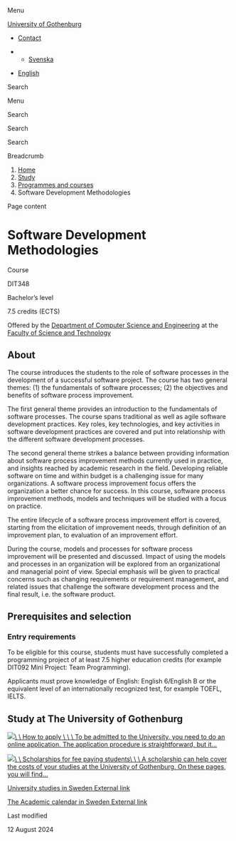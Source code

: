 Menu

[University of Gothenburg](https://www.gu.se/en)

- [Contact](https://www.gu.se/en/contact)

- - [Svenska](https://www.gu.se/studera/hitta-utbildning/mjukvaruutvecklingsprocesser-dit348)
- [English](https://www.gu.se/en/study-gothenburg/software-development-methodologies-dit348)

Search


Menu


Search


Search

Search

Breadcrumb

1. [Home](https://www.gu.se/en)
2. [Study](https://www.gu.se/en/study-in-gothenburg)
3. [Programmes and courses](https://www.gu.se/en/study-in-gothenburg/study-options)
4. Software Development Methodologies


Page content

# Software Development Methodologies

Course


DIT348


Bachelor’s level



7.5 credits (ECTS)




Offered by the
[Department of Computer Science and Engineering](https://www.gu.se/en/computer-science-engineering)
at the
[Faculty of Science and Technology](https://www.gu.se/en/science-and-technology)

## About

The course introduces the students to the role of software processes in the development of a successful software project. The course has two general themes: (1) the fundamentals of software processes; (2) the objectives and benefits of software process improvement.

The first general theme provides an introduction to the fundamentals of software processes. The course spans traditional as well as agile software development practices. Key roles, key technologies, and key activities in software development practices are covered and put into relationship with the different software development processes.

The second general theme strikes a balance between providing information about software process improvement methods currently used in practice, and insights reached by academic research in the field. Developing reliable software on time and within budget is a challenging issue for many organizations. A software process improvement focus offers the organization a better chance for success. In this course, software process improvement methods, models and techniques will be studied with a focus on practice.

The entire lifecycle of a software process improvement effort is covered, starting from the elicitation of improvement needs, through definition of an improvement plan, to evaluation of an improvement effort.

During the course, models and processes for software process improvement will be presented and discussed. Impact of using the models and processes in an organization will be explored from an organizational and managerial point of view. Special emphasis will be given to practical concerns such as changing requirements or requirement management, and related issues that challenge the software development process and the final result, i.e. the software product.

## Prerequisites and selection

### Entry requirements

To be eligible for this course, students must have successfully completed a programming project of at least 7.5 higher education credits (for example DIT092 Mini Project: Team Programming).

Applicants must prove knowledge of English: English 6/English B or the equivalent level of an internationally recognized test, for example TOEFL, IELTS.

## Study at The University of Gothenburg

[![](https://www.gu.se/sites/default/files/dynamic-image/dynamic_image_2188_218/public/2020-03/cytonn-photography-ZJEKICY5EXY-unsplash.jpg?media_id=2553&width=1904&height=208)\\
\\
How to apply \\
\\
\\
To be admitted to the University, you need to do an online application. The application procedure is straightforward, but it…](https://www.gu.se/en/study-in-gothenburg/apply)

[![](https://www.gu.se/sites/default/files/dynamic-image/dynamic_image_2188_218/public/2024-01/GU-7.jpg?media_id=95188&width=1904&height=208)\\
\\
Scholarships for fee paying students\\
\\
\\
A scholarship can help cover the costs of your studies at the University of Gothenburg. On these pages, you will find…](https://www.gu.se/en/study-in-gothenburg/apply/scholarships-for-fee-paying-students)

[University studies in Sweden External link](https://www.gu.se/en/study-in-gothenburg/before-you-arrive/university-studies-in-sweden "External link")

[The Academic calendar in Sweden External link](https://www.gu.se/en/study-in-gothenburg/when-you-are-here/academic-calendar "External link")

Last modified


12 August 2024